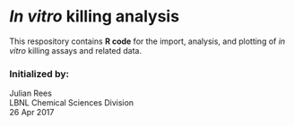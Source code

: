 # *In vitro* killing analysis

This respository contains **R code** for the import, analysis, and plotting of *in vitro* killing assays and related data.


### Initialized by:<br>
Julian Rees<br>
LBNL Chemical Sciences Division<br>
26 Apr 2017
